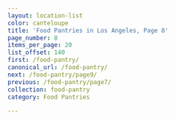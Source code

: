 ```yaml
---
layout: location-list
color: canteloupe
title: 'Food Pantries in Los Angeles, Page 8'
page_number: 8
items_per_page: 20
list_offset: 140
first: /food-pantry/
canonical_url: /food-pantry/
next: /food-pantry/page9/
previous: /food-pantry/page7/
collection: food-pantry
category: Food Pantries

---
```

